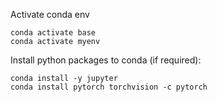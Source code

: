 Activate conda env
```
conda activate base
conda activate myenv
```
Install python packages to conda (if required):
```
conda install -y jupyter
conda install pytorch torchvision -c pytorch
```